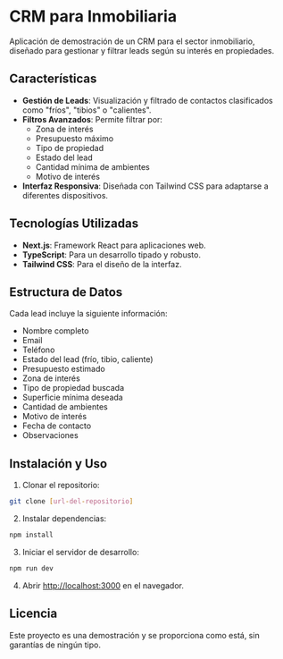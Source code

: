 # CRM para Inmobiliaria

Aplicación de demostración de un CRM para el sector inmobiliario, diseñado para gestionar y filtrar leads según su interés en propiedades.

## Características

- **Gestión de Leads**: Visualización y filtrado de contactos clasificados como "fríos", "tibios" o "calientes".
- **Filtros Avanzados**: Permite filtrar por:
  - Zona de interés
  - Presupuesto máximo
  - Tipo de propiedad
  - Estado del lead
  - Cantidad mínima de ambientes
  - Motivo de interés
- **Interfaz Responsiva**: Diseñada con Tailwind CSS para adaptarse a diferentes dispositivos.

## Tecnologías Utilizadas

- **Next.js**: Framework React para aplicaciones web.
- **TypeScript**: Para un desarrollo tipado y robusto.
- **Tailwind CSS**: Para el diseño de la interfaz.

## Estructura de Datos

Cada lead incluye la siguiente información:
- Nombre completo
- Email
- Teléfono
- Estado del lead (frío, tibio, caliente)
- Presupuesto estimado
- Zona de interés
- Tipo de propiedad buscada
- Superficie mínima deseada
- Cantidad de ambientes
- Motivo de interés
- Fecha de contacto
- Observaciones

## Instalación y Uso

1. Clonar el repositorio:
```bash
git clone [url-del-repositorio]
```

2. Instalar dependencias:
```bash
npm install
```

3. Iniciar el servidor de desarrollo:
```bash
npm run dev
```

4. Abrir [http://localhost:3000](http://localhost:3000) en el navegador.

## Licencia

Este proyecto es una demostración y se proporciona como está, sin garantías de ningún tipo.
